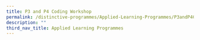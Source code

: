 ```yaml
---
title: P3 and P4 Coding Workshop
permalink: /distinctive-programmes/Applied-Learning-Programmes/P3andP4CodingWorkshop/
description: ""
third_nav_title: Applied Learning Programmes
---
```

